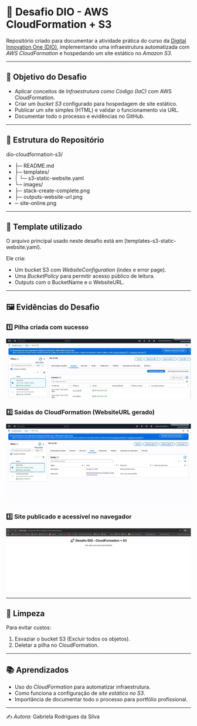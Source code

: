 # 🚀 Desafio DIO - AWS CloudFormation + S3

Repositório criado para documentar a atividade prática do curso da [Digital Innovation One (DIO)](https://www.dio.me/), implementando uma infraestrutura automatizada com *AWS CloudFormation* e hospedando um site estático no *Amazon S3*.

---

## 🎯 Objetivo do Desafio
- Aplicar conceitos de *Infraestrutura como Código (IaC)* com AWS CloudFormation.
- Criar um *bucket S3* configurado para hospedagem de site estático.
- Publicar um site simples (HTML) e validar o funcionamento via URL.
- Documentar todo o processo e evidências no GitHub.

---

## 📂 Estrutura do Repositório

dio-cloudformation-s3/
-  ├─ README.md
-  ├─ templates/
-  │  └─ s3-static-website.yaml
-  └─ images/
-  ├─ stack-create-complete.png
-  ├─ outputs-website-url.png
-   ─ site-online.png

---

## 📜 Template utilizado

O arquivo principal usado neste desafio está em [templates-s3-static-website.yaml).

Ele cria:
- Um bucket S3 com *WebsiteConfiguration* (index e error page).
- Uma *BucketPolicy* para permitir acesso público de leitura.
- Outputs com o BucketName e o WebsiteURL.

---

## 🖼️ Evidências do Desafio

### 1️⃣  Pilha criada com sucesso  
![Stack Complete](stack-creat-complete.JPG)

### 2️⃣ Saídas do CloudFormation (WebsiteURL gerado)  
![Outputs](output-website-url.JPG)

### 3️⃣ Site publicado e acessível no navegador  
![Site Online](site-online.JPG)

---

## 🧹 Limpeza
Para evitar custos:
1. Esvaziar o bucket S3 (Excluir todos os objetos).
2. Deletar a pilha no CloudFormation.

---

## 📚 Aprendizados
- Uso do *CloudFormation* para automatizar infraestrutura.
- Como funciona a configuração de *site estático no S3*.
- Importância de documentar todo o processo para portfólio profissional.

---

✍️ *Autora:* Gabriela Rodrigues da Silva
